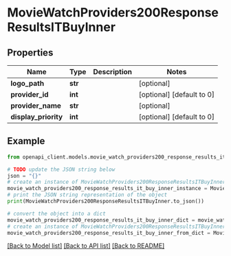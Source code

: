 # MovieWatchProviders200ResponseResultsITBuyInner


## Properties

Name | Type | Description | Notes
------------ | ------------- | ------------- | -------------
**logo_path** | **str** |  | [optional] 
**provider_id** | **int** |  | [optional] [default to 0]
**provider_name** | **str** |  | [optional] 
**display_priority** | **int** |  | [optional] [default to 0]

## Example

```python
from openapi_client.models.movie_watch_providers200_response_results_it_buy_inner import MovieWatchProviders200ResponseResultsITBuyInner

# TODO update the JSON string below
json = "{}"
# create an instance of MovieWatchProviders200ResponseResultsITBuyInner from a JSON string
movie_watch_providers200_response_results_it_buy_inner_instance = MovieWatchProviders200ResponseResultsITBuyInner.from_json(json)
# print the JSON string representation of the object
print(MovieWatchProviders200ResponseResultsITBuyInner.to_json())

# convert the object into a dict
movie_watch_providers200_response_results_it_buy_inner_dict = movie_watch_providers200_response_results_it_buy_inner_instance.to_dict()
# create an instance of MovieWatchProviders200ResponseResultsITBuyInner from a dict
movie_watch_providers200_response_results_it_buy_inner_from_dict = MovieWatchProviders200ResponseResultsITBuyInner.from_dict(movie_watch_providers200_response_results_it_buy_inner_dict)
```
[[Back to Model list]](../README.md#documentation-for-models) [[Back to API list]](../README.md#documentation-for-api-endpoints) [[Back to README]](../README.md)


